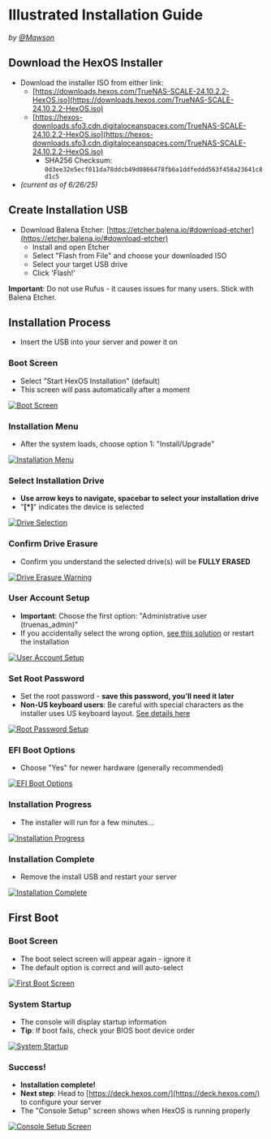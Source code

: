 # Illustrated Installation Guide

*by [@Mawson](https://hub.hexos.com/profile/14-mawson/?wr=eyJhcHAiOiJmb3J1bXMiLCJtb2R1bGUiOiJmb3J1bXMtY29tbWVudCIsImlkXzEiOjEwMywiaWRfMiI6NDY0fQ==)*
## Download the HexOS Installer

-   Download the installer ISO from either link:
    -   [https://downloads.hexos.com/TrueNAS-SCALE-24.10.2.2-HexOS.iso](https://downloads.hexos.com/TrueNAS-SCALE-24.10.2.2-HexOS.iso)
    -   [https://hexos-downloads.sfo3.cdn.digitaloceanspaces.com/TrueNAS-SCALE-24.10.2.2-HexOS.iso](https://hexos-downloads.sfo3.cdn.digitaloceanspaces.com/TrueNAS-SCALE-24.10.2.2-HexOS.iso)
        -   SHA256 Checksum: `0d3ee32e5ecf011da78ddcb49d0866478fb6a1ddfeddd563f458a23641c8d1c5`
-   _(current as of 6/26/25)_

## Create Installation USB

-   Download Balena Etcher: [https://etcher.balena.io/#download-etcher](https://etcher.balena.io/#download-etcher)
    -   Install and open Etcher
    -   Select "Flash from File" and choose your downloaded ISO
    -   Select your target USB drive
    -   Click 'Flash!'

**Important**: Do not use Rufus - it causes issues for many users. Stick with Balena Etcher.

## Installation Process

-   Insert the USB into your server and power it on

### Boot Screen

-   Select "Start HexOS Installation" (default)
-   This screen will pass automatically after a moment

[![Boot Screen](https://hub.hexos.com/uploads/monthly_2024_11/Capture.PNG.68aa841b48189723e75377b4eae0e4f5.PNG)](https://hub.hexos.com/uploads/monthly_2024_11/Capture.PNG.68aa841b48189723e75377b4eae0e4f5.PNG "Enlarge image")

### Installation Menu

-   After the system loads, choose option 1: "Install/Upgrade"

[![Installation Menu](https://hub.hexos.com/uploads/monthly_2024_11/Capture2.PNG.0632104eaf1d3158bd759f4a8b595244.PNG)](https://hub.hexos.com/uploads/monthly_2024_11/Capture2.PNG.0632104eaf1d3158bd759f4a8b595244.PNG "Enlarge image")

### Select Installation Drive

-   **Use arrow keys to navigate, spacebar to select your installation drive**
-   "**[*]**" indicates the device is selected

[![Drive Selection](https://hub.hexos.com/uploads/monthly_2024_11/Capture3.PNG.8efa34d929a7a8dd6e148ebc17172509.PNG)](https://hub.hexos.com/uploads/monthly_2024_11/Capture3.PNG.8efa34d929a7a8dd6e148ebc17172509.PNG "Enlarge image")

### Confirm Drive Erasure

-   Confirm you understand the selected drive(s) will be **FULLY ERASED**

[![Drive Erasure Warning](https://hub.hexos.com/uploads/monthly_2024_11/Capture4.PNG.20de862b21fdbe599a413abfc6bc5db6.PNG)](https://hub.hexos.com/uploads/monthly_2024_11/Capture4.PNG.20de862b21fdbe599a413abfc6bc5db6.PNG "Enlarge image")

### User Account Setup

-   **Important**: Choose the first option: "Administrative user (truenas_admin)"
-   If you accidentally select the wrong option, [see this solution](https://hub.hexos.com/topic/103-illustrated-installation-guide-start-here/#findComment-1958) or restart the installation

[![User Account Setup](https://hub.hexos.com/uploads/monthly_2024_11/Capture5.PNG.f7af55f85dc45fff3932704006737410.PNG)](https://hub.hexos.com/uploads/monthly_2024_11/Capture5.PNG.f7af55f85dc45fff3932704006737410.PNG "Enlarge image")

### Set Root Password

-   Set the root password - **save this password, you'll need it later**
-   **Non-US keyboard users**: Be careful with special characters as the installer uses US keyboard layout. [See details here](https://hub.hexos.com/topic/103-illustrated-installation-guide-start-here/page/2/#findComment-8073)

[![Root Password Setup](https://hub.hexos.com/uploads/monthly_2024_11/Capture6.PNG.2757a99cb3d6eff2456fae08f5d8af22.PNG)](https://hub.hexos.com/uploads/monthly_2024_11/Capture6.PNG.2757a99cb3d6eff2456fae08f5d8af22.PNG "Enlarge image")

### EFI Boot Options

-   Choose "Yes" for newer hardware (generally recommended)

[![EFI Boot Options](https://hub.hexos.com/uploads/monthly_2024_11/Capture7.PNG.882149a9a6a418c51547772762cab939.PNG)](https://hub.hexos.com/uploads/monthly_2024_11/Capture7.PNG.882149a9a6a418c51547772762cab939.PNG "Enlarge image")

### Installation Progress

-   The installer will run for a few minutes...

[![Installation Progress](https://hub.hexos.com/uploads/monthly_2024_11/Capture8.PNG.415546fcc3c0eddfc6051012a28c8a7e.PNG)](https://hub.hexos.com/uploads/monthly_2024_11/Capture8.PNG.415546fcc3c0eddfc6051012a28c8a7e.PNG "Enlarge image")

### Installation Complete

-   Remove the install USB and restart your server

[![Installation Complete](https://hub.hexos.com/uploads/monthly_2024_11/Capture9.PNG.b01ff55fcd882a5612dd01b299807662.PNG)](https://hub.hexos.com/uploads/monthly_2024_11/Capture9.PNG.b01ff55fcd882a5612dd01b299807662.PNG "Enlarge image")

## First Boot

### Boot Screen

-   The boot select screen will appear again - ignore it
-   The default option is correct and will auto-select

[![First Boot Screen](https://hub.hexos.com/uploads/monthly_2024_11/Capture10.PNG.6dd4a02dcdb72261ad0857b5af351bb1.PNG)](https://hub.hexos.com/uploads/monthly_2024_11/Capture10.PNG.6dd4a02dcdb72261ad0857b5af351bb1.PNG "Enlarge image")

### System Startup

-   The console will display startup information
-   **Tip**: If boot fails, check your BIOS boot device order

[![System Startup](https://hub.hexos.com/uploads/monthly_2024_11/Capture11.thumb.PNG.6a43deaa983d715784365f338659d44c.PNG)](https://hub.hexos.com/uploads/monthly_2024_11/Capture11.PNG.8d234b71bdcd3fbbdd5ad5389338e67f.PNG)

### Success!

-   **Installation complete!**
-   **Next step**: Head to [https://deck.hexos.com/](https://deck.hexos.com/) to configure your server
-   The "Console Setup" screen shows when HexOS is running properly

[![Console Setup Screen](https://hub.hexos.com/uploads/monthly_2024_11/Capture12.thumb.PNG.44c581cd145b735c1ce98f591991f934.PNG)](https://hub.hexos.com/uploads/monthly_2024_11/Capture12.PNG.ad70047f68f85e17303c4c874af95fc1.PNG)